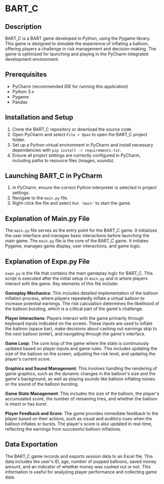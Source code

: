 # BART_C

## Description

BART_C is a BART game developed in Python, using the Pygame library.
This game is designed to simulate the experience of inflating a balloon,
offering players a challenge in risk management and decision-making.
The game is optimized for launching and playing in the PyCharm integrated 
development environment.

## Prerequisites

- PyCharm (recommended IDE for running this application)
- Python 3.x
- Pygame
- Pandas

## Installation and Setup

1. Clone the BART_C repository or download the source code.
2. Open PyCharm and select `File > Open` to open the BART_C project folder.
3. Set up a Python virtual environment in PyCharm and install necessary dependencies with `pip install -r requirements.txt`.
4. Ensure all project settings are correctly configured in PyCharm, including paths to resource files (images, sounds).

## Launching BART_C in PyCharm

1. In PyCharm, ensure the correct Python interpreter is selected in project settings.
2. Navigate to the `main.py` file.
3. Right-click the file and select `Run 'main'` to start the game.


## Explanation of Main.py File

The `main.py` file serves as the entry point for the BART_C game.
It initializes the user interface and manages basic interactions before launching the main game.
The `main.py` file is the core of the BART_C game. 
It initiates Pygame, manages game display, user interactions, and game logic.

## Explanation of Expe.py File

`expe.py` is the file that contains the main gameplay logic for BART_C. This script is executed 
after the initial setup in `main.py` and is where players interact with the game. Key elements of 
this file include:

**Gameplay Mechanics**: This includes detailed implementation of the balloon inflation process,
  where players repeatedly inflate a virtual balloon to increase potential earnings.
  The risk calculation determines the likelihood of the balloon bursting, which is a critical
  part of the game's challenge.
  
**Player Interactions**: Players interact with the game primarily through keyboard inputs indicated 
  on the screen. These inputs are used to inflate the balloon (space bar), make decisions about cashing 
  out earnings skip to the next balloon (enter), and navigating through the game's interface.

**Game Loop**: The core loop of the game where the state is continuously updated based on player inputs and game rules. 
  This includes updating the size of the balloon on the screen, adjusting the risk level, and updating the player's current score.

**Graphics and Sound Management**: This involves handling the rendering of game graphics, 
  such as the dynamic changes in the balloon's size and the game's background, as well as 
  playing sounds like balloon inflating noises or the sound of the balloon bursting.

**Game State Management**:  This includes the size of the balloon, the player's accumulated score, the number of remaining tries, and whether the balloon 
  is intact or has burst.

**Player Feedback and Score**: The game provides immediate feedback to the player based on their actions, 
  such as visual and auditory cues when the balloon inflates or bursts. The player's score is also updated 
  in real-time, reflecting the earnings from successful balloon inflations.

## Data Exportation

The BART_C game records and exports session data to an Excel file.
This data includes the user's ID, age, number of popped balloons, saved money amount, and an indicator of whether money was cashed out or not. 
This information is useful for analyzing player performance and collecting game data.

